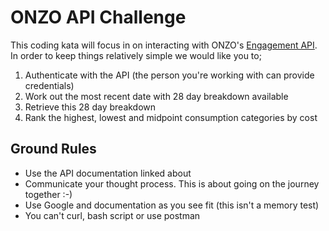 # ONZO API Challenge

This coding kata will focus in on interacting with ONZO's [Engagement API](http://apidocs.onzodata.com/engagement/v2/). In order to keep things relatively simple we would like you to;

1. Authenticate with the API (the person you're working with can provide credentials)
2. Work out the most recent date with 28 day breakdown available
3. Retrieve this 28 day breakdown
4. Rank the highest, lowest and midpoint consumption categories by cost

## Ground Rules

* Use the API documentation linked about
* Communicate your thought process. This is about going on the journey together :-)
* Use Google and documentation as you see fit (this isn't a memory test)
* You can't curl, bash script or use postman